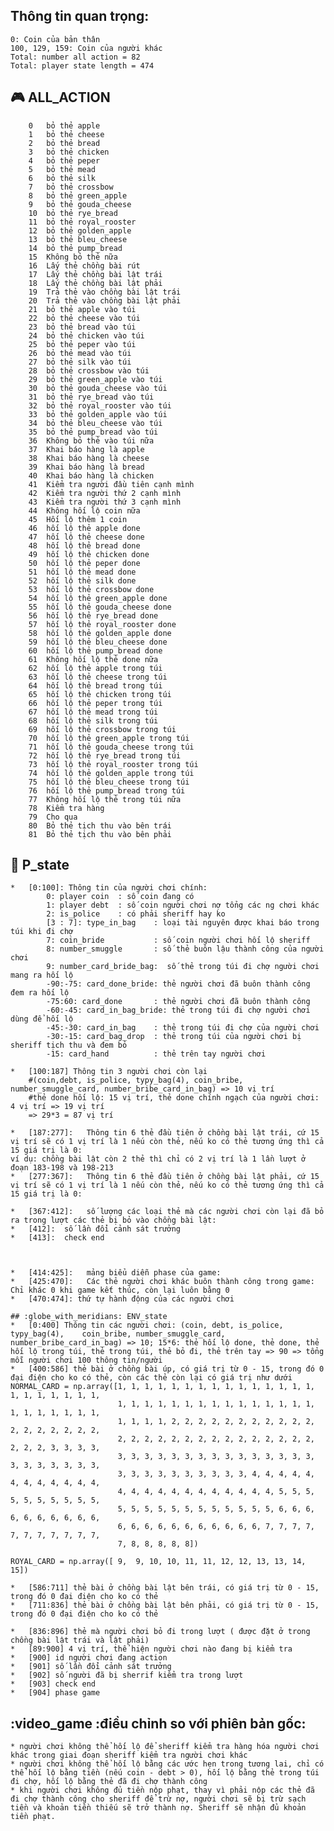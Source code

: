 ##  Thông tin quan trọng:
    0: Coin của bản thân
    100, 129, 159: Coin của người khác
    Total: number all action = 82 
    Total: player state length = 474 

## :video_game: ALL_ACTION
        0	bỏ thẻ apple
        1	bỏ thẻ cheese
        2	bỏ thẻ bread
        3	bỏ thẻ chicken
        4	bỏ thẻ peper
        5	bỏ thẻ mead
        6	bỏ thẻ silk
        7	bỏ thẻ crossbow
        8	bỏ thẻ green_apple
        9	bỏ thẻ gouda_cheese
        10	bỏ thẻ rye_bread
        11	bỏ thẻ royal_rooster
        12	bỏ thẻ golden_apple
        13	bỏ thẻ bleu_cheese
        14	bỏ thẻ pump_bread
        15	Không bỏ thẻ nữa
        16	Lấy thẻ chồng bài rút
        17	Lấy thẻ chồng bài lật trái
        18	Lấy thẻ chồng bài lật phải
        19	Trả thẻ vào chồng bài lật trái
        20	Trả thẻ vào chồng bài lật phải
        21	bỏ thẻ apple vào túi
        22	bỏ thẻ cheese vào túi
        23	bỏ thẻ bread vào túi
        24	bỏ thẻ chicken vào túi
        25	bỏ thẻ peper vào túi
        26	bỏ thẻ mead vào túi
        27	bỏ thẻ silk vào túi
        28	bỏ thẻ crossbow vào túi
        29	bỏ thẻ green_apple vào túi
        30	bỏ thẻ gouda_cheese vào túi
        31	bỏ thẻ rye_bread vào túi
        32	bỏ thẻ royal_rooster vào túi
        33	bỏ thẻ golden_apple vào túi
        34	bỏ thẻ bleu_cheese vào túi
        35	bỏ thẻ pump_bread vào túi
        36	Không bỏ thẻ vào túi nữa
        37	Khai báo hàng là apple
        38	Khai báo hàng là cheese
        39	Khai báo hàng là bread
        40	Khai báo hàng là chicken
        41	Kiểm tra người đầu tiên cạnh mình
        42	Kiểm tra người thứ 2 cạnh mình
        43	Kiểm tra người thứ 3 cạnh mình
        44	Không hối lộ coin nữa
        45	Hối lộ thêm 1 coin
        46	hối lộ thẻ apple done
        47	hối lộ thẻ cheese done
        48	hối lộ thẻ bread done
        49	hối lộ thẻ chicken done
        50	hối lộ thẻ peper done
        51	hối lộ thẻ mead done
        52	hối lộ thẻ silk done
        53	hối lộ thẻ crossbow done
        54	hối lộ thẻ green_apple done
        55	hối lộ thẻ gouda_cheese done
        56	hối lộ thẻ rye_bread done
        57	hối lộ thẻ royal_rooster done
        58	hối lộ thẻ golden_apple done
        59	hối lộ thẻ bleu_cheese done
        60	hối lộ thẻ pump_bread done
        61	Không hối lộ thẻ done nữa
        62	hối lộ thẻ apple trong túi
        63	hối lộ thẻ cheese trong túi
        64	hối lộ thẻ bread trong túi
        65	hối lộ thẻ chicken trong túi
        66	hối lộ thẻ peper trong túi
        67	hối lộ thẻ mead trong túi
        68	hối lộ thẻ silk trong túi
        69	hối lộ thẻ crossbow trong túi
        70	hối lộ thẻ green_apple trong túi
        71	hối lộ thẻ gouda_cheese trong túi
        72	hối lộ thẻ rye_bread trong túi
        73	hối lộ thẻ royal_rooster trong túi
        74	hối lộ thẻ golden_apple trong túi
        75	hối lộ thẻ bleu_cheese trong túi
        76	hối lộ thẻ pump_bread trong túi
        77	Không hối lộ thẻ trong túi nữa
        78	Kiểm tra hàng
        79	Cho qua
        80	Bỏ thẻ tịch thu vào bên trái
        81	Bỏ thẻ tịch thu vào bên phải


## :bust_in_silhouette: P_state
    *   [0:100]: Thông tin của người chơi chính:
            0: player coin  : số coin đang có
            1: player debt  : số coin người chơi nợ tổng các ng chơi khác
            2: is_police    : có phải sheriff hay ko
            [3 : 7]: type_in_bag    : loại tài nguyên được khai báo trong túi khi đi chợ
            7: coin_bride           : số coin người chơi hối lộ sheriff
            8: number_smuggle       : số thẻ buôn lậu thành công của người chơi
            9: number_card_bride_bag:  số thẻ trong túi đi chợ người chơi mang ra hối lộ
            -90:-75: card_done_bride: thẻ người chơi đã buôn thành công đem ra hối lộ
            -75:60: card_done       : thẻ người chơi đã buôn thành công
            -60:-45: card_in_bag_bride: thẻ trong túi đi chợ người chơi dùng để hối lộ
            -45:-30: card_in_bag    : thẻ trong túi đi chợ của người chơi
            -30:-15: card_bag_drop  : thẻ trong túi của người chơi bị sheriff tịch thu và đem bỏ
            -15: card_hand          : thẻ trên tay người chơi
                            
    *   [100:187] Thông tin 3 người chơi còn lại
        #(coin,debt, is_police, typy_bag(4), coin_bribe, number_smuggle_card, number_bribe_card_in_bag) => 10 vị trí
        #thẻ done hối lộ: 15 vị trí, thẻ done chính ngạch của người chơi: 4 vị trí => 19 vị trí
        => 29*3 = 87 vị trí

    *   [187:277]:   Thông tin 6 thẻ đầu tiên ở chồng bài lật trái, cứ 15 vị trí sẽ có 1 vị trí là 1 nếu còn thẻ, nếu ko có thẻ tương ứng thì cả 15 giá trị là 0:
    ví dụ: chồng bài lật còn 2 thẻ thì chỉ có 2 vị trí là 1 lần lượt ở đoạn 183-198 và 198-213
    *   [277:367]:   Thông tin 6 thẻ đầu tiên ở chồng bài lật phải, cứ 15 vị trí sẽ có 1 vị trí là 1 nếu còn thẻ, nếu ko có thẻ tương ứng thì cả 15 giá trị là 0:

    *   [367:412]:   số lượng các loại thẻ mà các người chơi còn lại đã bỏ ra trong lượt các thẻ bị bỏ vào chồng bài lật:
    *   [412]:  số lần đổi cảnh sát trưởng
    *   [413]:  check end

        

    *   [414:425]:   mảng biểu diễn phase của game:
    *   [425:470]:   Các thẻ người chơi khác buôn thành công trong game: Chỉ khác 0 khi game kết thúc, còn lại luôn bằng 0
    *   [470:474]: thứ tự hành động của các người chơi

    ## :globe_with_meridians: ENV_state
    *   [0:400] Thông tin các người chơi: (coin, debt, is_police, typy_bag(4),    coin_bribe, number_smuggle_card, number_bribe_card_in_bag) => 10; 15*6: thẻ hối lộ done, thẻ done, thẻ hối lộ trong túi, thẻ trong túi, thẻ bỏ đi, thẻ trên tay => 90 => tổng mỗi người chơi 100 thông tin/người
    *   [400:586] thẻ bài ở chồng bài úp, có giá trị từ 0 - 15, trong đó 0 đại điện cho ko có thẻ, còn các thẻ còn lại có giá trị như dưới
    NORMAL_CARD = np.array([1, 1, 1, 1, 1, 1, 1, 1, 1, 1, 1, 1, 1, 1, 1, 1, 1, 1, 1, 1, 1, 1,
                            1, 1, 1, 1, 1, 1, 1, 1, 1, 1, 1, 1, 1, 1, 1, 1, 1, 1, 1, 1, 1, 1,
                            1, 1, 1, 1, 2, 2, 2, 2, 2, 2, 2, 2, 2, 2, 2, 2, 2, 2, 2, 2, 2, 2,
                            2, 2, 2, 2, 2, 2, 2, 2, 2, 2, 2, 2, 2, 2, 2, 2, 2, 2, 3, 3, 3, 3,
                            3, 3, 3, 3, 3, 3, 3, 3, 3, 3, 3, 3, 3, 3, 3, 3, 3, 3, 3, 3, 3, 3,
                            3, 3, 3, 3, 3, 3, 3, 3, 3, 3, 4, 4, 4, 4, 4, 4, 4, 4, 4, 4, 4, 4,
                            4, 4, 4, 4, 4, 4, 4, 4, 4, 4, 4, 4, 5, 5, 5, 5, 5, 5, 5, 5, 5, 5,
                            5, 5, 5, 5, 5, 5, 5, 5, 5, 5, 5, 5, 6, 6, 6, 6, 6, 6, 6, 6, 6, 6,
                            6, 6, 6, 6, 6, 6, 6, 6, 6, 6, 6, 7, 7, 7, 7, 7, 7, 7, 7, 7, 7, 7,
                            7, 8, 8, 8, 8, 8])

    ROYAL_CARD = np.array([ 9,  9, 10, 10, 11, 11, 12, 12, 13, 13, 14, 15])

    *   [586:711] thẻ bài ở chồng bài lật bên trái, có giá trị từ 0 - 15, trong đó 0 đại điện cho ko có thẻ
    *   [711:836] thẻ bài ở chồng bài lật bên phải, có giá trị từ 0 - 15, trong đó 0 đại điện cho ko có thẻ

    *   [836:896] thẻ mà người chơi bỏ đi trong lượt ( được đặt ở trong chồng bài lật trái và lật phải)
    *   [89:900] 4 vị trí, thể hiện người chơi nào đang bị kiểm tra
    *   [900] id người chơi đang action
    *   [901] số lần đổi cảnh sát trưởng
    *   [902] số người đã bị sherrif kiểm tra trong lượt
    *   [903] check end
    *   [904] phase game


## :video_game :điều chỉnh so với phiên bản gốc:
    * người chơi không thể hối lộ để sheriff kiểm tra hàng hóa người chơi khác trong giai đoạn sheriff kiểm tra người chơi khác
    * người chơi không thể hối lộ bằng các ước hẹn trong tương lai, chỉ có thể hối lộ bằng tiền (nếu coin - debt > 0), hối lộ bằng thẻ trong túi đi chợ, hối lộ bằng thẻ đã đi chợ thành công
    * khi người chơi không đủ tiền nộp phạt, thay vì phải nộp các thẻ đã đi chợ thành công cho sheriff để trừ nợ, người chơi sẽ bị trừ sạch tiền và khoản tiền thiếu sẽ trở thành nợ. Sheriff sẽ nhận đủ khoản tiền phạt. 